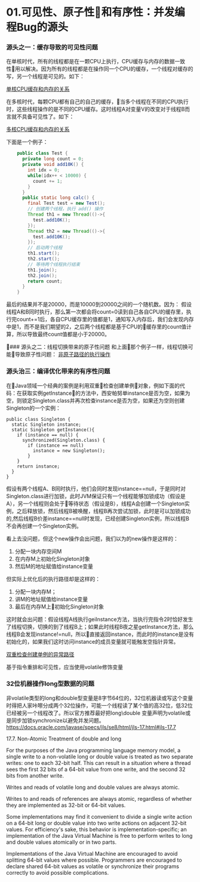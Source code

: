 # 01.可见性、原子性和有序性：并发编程Bug的源头

### 源头之一：缓存导致的可见性问题

在单核时代，所有的线程都是在一颗CPU上执行，CPU缓存与内存的数据一致性用以解决。因为所有的线程都是在操作同一个CPU的缓存，一个线程对缓存的写，另一个线程是可见的。如下：

[单核CPU缓存和内存的关系](../images/Java并发/单核CPU缓存和内存的关系.png)

在多核时代，每颗CPU都有自己的自己的缓存，当多个线程在不同的CPU执行时，这些线程操作的是不同的CPU缓存。这时线程A对变量V的改变对于线程B而言就不具备可见性了。如下：

[多核CPU缓存和内存的关系](../images/Java并发/多核CPU缓存和内存的关系.png)

下面是一个例子：

```java
    public class Test {
      private long count = 0;
      private void add10K() {
        int idx = 0;
        while(idx++ < 10000) {
          count += 1;
        }
      }
      public static long calc() {
        final Test test = new Test();
        // 创建两个线程，执行 add() 操作
        Thread th1 = new Thread(()->{
          test.add10K();
        });
        Thread th2 = new Thread(()->{
          test.add10K();
        });
        // 启动两个线程
        th1.start();
        th2.start();
        // 等待两个线程执行结束
        th1.join();
        th2.join();
        return count;
      }
    }
```
最后的结果并不是20000，而是10000到20000之间的一个随机数。因为：
假设线程A和B同时执行，那么第一次都会将count=0读到自己各自CPU的缓存里，执行完count+=1后，各自CPU缓存里的值都是1，通知写入内存后，我们会发现内存中是1，而不是我们期望的2，之后两个线程都是基于CPU的缓存里的count值计算，所以导致最终count值都是小于20000。

### 源头之二：线程切换带来的原子性问题
和上面那个例子一样，线程切换可能导致原子性问题：
[非原子路径的执行操作](../images/Java并发/非原子路径的执行操作.png)

### 源头治三：编译优化带来的有序性问题
在Java领域一个经典的案例是利用双重检查创建单例对象，例如下面的代码：在获取实例getInstance的方法中，西安帕努单instance是否为空，如果为空，则锁定Singleton.class并再次检查instance是否为空，如果还为空则创建Singleton的一个实例：

    public class Singleton {
      static Singleton instance;
      static Singleton getInstance(){
        if (instance == null) {
          synchronized(Singleton.class) {
            if (instance == null)
              instance = new Singleton();
            }
        }
        return instance;
      }
    }

假设有两个线程A、B同时执行，他们会同时发现instance==null，于是同时对Singleton.class进行加锁，此时JVM保证只有一个线程能够加锁成功（假设是A），另一个线程则会处于等待状态（假设是B），线程A会创建一个Singleton实例，之后释放锁，然后线程B被唤醒，线程B再次尝试加锁，此时是可以加锁成功的,然后线程B价差instance==null时发现，已经创建Singleton实例，所以线程B不会再创建一个Singleton实例。

看上去没问题，但这个new操作会出问题，我们以为的new操作是这样的：
1. 分配一块内存空间M
2. 在内存M上初始化Singleton对象
3. 然后M的地址赋值给instance变量

但实际上优化后的执行路径却是这样的：
1. 分配一块内存M；
2. 讲M的地址赋值给instance变量
3. 最后在内存M上初始化Singleton对象

这时就会出问题：假设线程A线执行geiInstance方法，当执行完指令2时恰好发生了线程切换，切换的到了线程B上；如果此时线程B夜之星getInstance方法，那么线程B会发现instance!=null，所以直接返回instance，而此时的instance是没有初始化的，如果我们这时访问instance的成员变量就可能触发空指针异常。

[双重检查创建单例的异常路径](../images/Java并发/双重检查创建单例的异常路径.png)

基于指令重排和可见性，应当使用volatile修饰变量

### 32位机器操作long型数据的问题
非volatile类型的long和double型变量是8字节64位的，32位机器读或写这个变量时得把人家咔嚓分成两个32位操作，可能一个线程读了某个值的高32位，低32位已经被另一个线程改了。所以官方推荐最好把long\double 变量声明为volatile或是同步加锁synchronize以避免并发问题。
https://docs.oracle.com/javase/specs/jls/se8/html/jls-17.html#jls-17.7

17.7. Non-Atomic Treatment of double and long

For the purposes of the Java programming language memory model, a single write to a non-volatile long or double value is treated as two separate writes: one to each 32-bit half. This can result in a situation where a thread sees the first 32 bits of a 64-bit value from one write, and the second 32 bits from another write.

Writes and reads of volatile long and double values are always atomic.

Writes to and reads of references are always atomic, regardless of whether they are implemented as 32-bit or 64-bit values.

Some implementations may find it convenient to divide a single write action on a 64-bit long or double value into two write actions on adjacent 32-bit values. For efficiency's sake, this behavior is implementation-specific; an implementation of the Java Virtual Machine is free to perform writes to long and double values atomically or in two parts.

Implementations of the Java Virtual Machine are encouraged to avoid splitting 64-bit values where possible. Programmers are encouraged to declare shared 64-bit values as volatile or synchronize their programs correctly to avoid possible complications.
